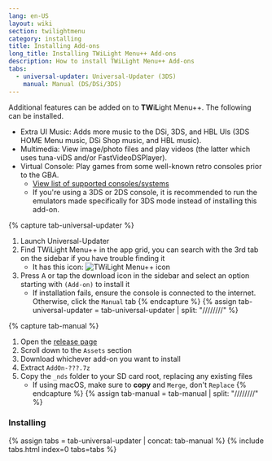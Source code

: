 ```yaml
---
lang: en-US
layout: wiki
section: twilightmenu
category: installing
title: Installing Add-ons
long_title: Installing TWiLight Menu++ Add-ons
description: How to install TWiLight Menu++ Add-ons
tabs:
  - universal-updater: Universal-Updater (3DS)
    manual: Manual (DS/DSi/3DS)
---
```


Additional features can be added on to **TW**i**L**ight Menu++. The following can be installed.

- Extra UI Music: Adds more music to the DSi, 3DS, and HBL UIs (3DS HOME Menu music, DSi Shop music, and HBL music).
- Multimedia: View image/photo files and play videos (the latter which uses tuna-viDS and/or FastVideoDSPlayer).
- Virtual Console: Play games from some well-known retro consoles prior to the GBA.
  - [View list of supported consoles/systems](../ds-index/emulators)
  - If you're using a 3DS or 2DS console, it is recommended to run the emulators made specifically for 3DS mode instead of installing this add-on.

{% capture tab-universal-updater %}
1. Launch Universal-Updater
1. Find TWiLight Menu++ in the app grid, you can search with the 3rd tab on the sidebar if you have trouble finding it
    - It has this icon: ![TWiLight Menu++ icon](https://raw.githubusercontent.com/DS-Homebrew/TWiLightMenu/master/booter/icon.bmp)
1. Press <kbd class="face">A</kbd> or tap the download icon in the sidebar and select an option starting with `(Add-on)` to install it
    - If installation fails, ensure the console is connected to the internet. Otherwise, click the `Manual` tab
{% endcapture %}
{% assign tab-universal-updater = tab-universal-updater | split: "////////" %}

{% capture tab-manual %}
1. Open the [release page](https://github.com/DS-Homebrew/TWiLightMenu/releases/latest)
1. Scroll down to the `Assets` section
1. Download whichever add-on you want to install
1. Extract `AddOn-???.7z`
1. Copy the `_nds` folder to your SD card root, replacing any existing files
    - If using macOS, make sure to **copy** and `Merge`, don't `Replace`
{% endcapture %}
{% assign tab-manual = tab-manual | split: "////////" %}

### Installing

{% assign tabs = tab-universal-updater | concat: tab-manual %}
{% include tabs.html index=0 tabs=tabs %}
